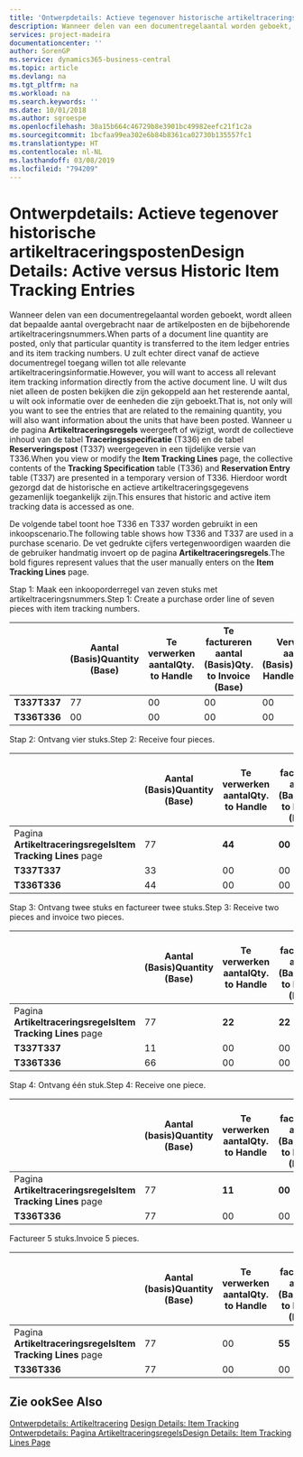 ```yaml
---
title: 'Ontwerpdetails: Actieve tegenover historische artikeltraceringsposten | Microsoft Docs'
description: Wanneer delen van een documentregelaantal worden geboekt, wordt alleen dat bepaalde aantal overgebracht naar de artikelposten en de bijbehorende artikeltraceringsnummers. U zult echter direct vanaf de actieve documentregel toegang willen tot alle relevante artikeltraceringsinformatie. U wilt dus niet alleen de posten bekijken die zijn gekoppeld aan het resterende aantal, u wilt ook informatie over de eenheden die zijn geboekt. Wanneer u de pagina **Artikeltraceringsregels** weergeeft of wijzigt, wordt de collectieve inhoud van de tabel **Traceringsspecificatie** (T336) en de tabel **Reserveringspost** (T337) weergegeven in een tijdelijke versie van T336. Hierdoor wordt gezorgd dat de historische en actieve artikeltraceringsgegevens gezamenlijk toegankelijk zijn.
services: project-madeira
documentationcenter: ''
author: SorenGP
ms.service: dynamics365-business-central
ms.topic: article
ms.devlang: na
ms.tgt_pltfrm: na
ms.workload: na
ms.search.keywords: ''
ms.date: 10/01/2018
ms.author: sgroespe
ms.openlocfilehash: 30a15b664c46729b8e3901bc49982eefc21f1c2a
ms.sourcegitcommit: 1bcfaa99ea302e6b84b8361ca02730b135557fc1
ms.translationtype: HT
ms.contentlocale: nl-NL
ms.lasthandoff: 03/08/2019
ms.locfileid: "794209"
---
```

# <a name="design-details-active-versus-historic-item-tracking-entries"></a><span data-ttu-id="f703f-107">Ontwerpdetails: Actieve tegenover historische artikeltraceringsposten</span><span class="sxs-lookup"><span data-stu-id="f703f-107">Design Details: Active versus Historic Item Tracking Entries</span></span>
<span data-ttu-id="f703f-108">Wanneer delen van een documentregelaantal worden geboekt, wordt alleen dat bepaalde aantal overgebracht naar de artikelposten en de bijbehorende artikeltraceringsnummers.</span><span class="sxs-lookup"><span data-stu-id="f703f-108">When parts of a document line quantity are posted, only that particular quantity is transferred to the item ledger entries and its item tracking numbers.</span></span> <span data-ttu-id="f703f-109">U zult echter direct vanaf de actieve documentregel toegang willen tot alle relevante artikeltraceringsinformatie.</span><span class="sxs-lookup"><span data-stu-id="f703f-109">However, you will want to access all relevant item tracking information directly from the active document line.</span></span> <span data-ttu-id="f703f-110">U wilt dus niet alleen de posten bekijken die zijn gekoppeld aan het resterende aantal, u wilt ook informatie over de eenheden die zijn geboekt.</span><span class="sxs-lookup"><span data-stu-id="f703f-110">That is, not only will you want to see the entries that are related to the remaining quantity, you will also want information about the units that have been posted.</span></span> <span data-ttu-id="f703f-111">Wanneer u de pagina **Artikeltraceringsregels** weergeeft of wijzigt, wordt de collectieve inhoud van de tabel **Traceringsspecificatie** (T336) en de tabel **Reserveringspost** (T337) weergegeven in een tijdelijke versie van T336.</span><span class="sxs-lookup"><span data-stu-id="f703f-111">When you view or modify the **Item Tracking Lines** page, the collective contents of the **Tracking Specification** table (T336) and **Reservation Entry** table (T337) are presented in a temporary version of T336.</span></span> <span data-ttu-id="f703f-112">Hierdoor wordt gezorgd dat de historische en actieve artikeltraceringsgegevens gezamenlijk toegankelijk zijn.</span><span class="sxs-lookup"><span data-stu-id="f703f-112">This ensures that historic and active item tracking data is accessed as one.</span></span>  

 <span data-ttu-id="f703f-113">De volgende tabel toont hoe T336 en T337 worden gebruikt in een inkoopscenario.</span><span class="sxs-lookup"><span data-stu-id="f703f-113">The following table shows how T336 and T337 are used in a purchase scenario.</span></span> <span data-ttu-id="f703f-114">De vet gedrukte cijfers vertegenwoordigen waarden die de gebruiker handmatig invoert op de pagina **Artikeltraceringsregels**.</span><span class="sxs-lookup"><span data-stu-id="f703f-114">The bold figures represent values that the user manually enters on the **Item Tracking Lines** page.</span></span>  

 <span data-ttu-id="f703f-115">Stap 1: Maak een inkooporderregel van zeven stuks met artikeltraceringsnummers.</span><span class="sxs-lookup"><span data-stu-id="f703f-115">Step 1: Create a purchase order line of seven pieces with item tracking numbers.</span></span>  

||<span data-ttu-id="f703f-116">**Aantal (Basis)**</span><span class="sxs-lookup"><span data-stu-id="f703f-116">**Quantity (Base)**</span></span>|<span data-ttu-id="f703f-117">**Te verwerken aantal**</span><span class="sxs-lookup"><span data-stu-id="f703f-117">**Qty. to Handle**</span></span>|<span data-ttu-id="f703f-118">**Te factureren aantal (Basis)**</span><span class="sxs-lookup"><span data-stu-id="f703f-118">**Qty. to Invoice (Base)**</span></span>|<span data-ttu-id="f703f-119">**Verwerkt aantal (Basis)**</span><span class="sxs-lookup"><span data-stu-id="f703f-119">**Quantity Handled (Base)**</span></span>|<span data-ttu-id="f703f-120">**Gefactureerd aantal (Basis)**</span><span class="sxs-lookup"><span data-stu-id="f703f-120">**Quantity Invoiced (Base)**</span></span>|  
|-|----------------------------------------------|--------------------------------------------|------------------------------------------------------|-------------------------------------------------------|--------------------------------------------------------|  
|<span data-ttu-id="f703f-121">**T337**</span><span class="sxs-lookup"><span data-stu-id="f703f-121">**T337**</span></span>|<span data-ttu-id="f703f-122">7</span><span class="sxs-lookup"><span data-stu-id="f703f-122">7</span></span>|<span data-ttu-id="f703f-123">0</span><span class="sxs-lookup"><span data-stu-id="f703f-123">0</span></span>|<span data-ttu-id="f703f-124">0</span><span class="sxs-lookup"><span data-stu-id="f703f-124">0</span></span>|<span data-ttu-id="f703f-125">0</span><span class="sxs-lookup"><span data-stu-id="f703f-125">0</span></span>|<span data-ttu-id="f703f-126">0</span><span class="sxs-lookup"><span data-stu-id="f703f-126">0</span></span>|  
|<span data-ttu-id="f703f-127">**T336**</span><span class="sxs-lookup"><span data-stu-id="f703f-127">**T336**</span></span>|<span data-ttu-id="f703f-128">0</span><span class="sxs-lookup"><span data-stu-id="f703f-128">0</span></span>|<span data-ttu-id="f703f-129">0</span><span class="sxs-lookup"><span data-stu-id="f703f-129">0</span></span>|<span data-ttu-id="f703f-130">0</span><span class="sxs-lookup"><span data-stu-id="f703f-130">0</span></span>|<span data-ttu-id="f703f-131">0</span><span class="sxs-lookup"><span data-stu-id="f703f-131">0</span></span>|<span data-ttu-id="f703f-132">0</span><span class="sxs-lookup"><span data-stu-id="f703f-132">0</span></span>|  

 <span data-ttu-id="f703f-133">Stap 2: Ontvang vier stuks.</span><span class="sxs-lookup"><span data-stu-id="f703f-133">Step 2: Receive four pieces.</span></span>  

||<span data-ttu-id="f703f-134">**Aantal (Basis)**</span><span class="sxs-lookup"><span data-stu-id="f703f-134">**Quantity (Base)**</span></span>|<span data-ttu-id="f703f-135">**Te verwerken aantal**</span><span class="sxs-lookup"><span data-stu-id="f703f-135">**Qty. to Handle**</span></span>|<span data-ttu-id="f703f-136">**Te factureren aantal (Basis)**</span><span class="sxs-lookup"><span data-stu-id="f703f-136">**Qty. to Invoice (Base)**</span></span>|<span data-ttu-id="f703f-137">**Verwerkt aantal (Basis)**</span><span class="sxs-lookup"><span data-stu-id="f703f-137">**Quantity Handled (Base)**</span></span>|<span data-ttu-id="f703f-138">**Gefactureerd aantal (Basis)**</span><span class="sxs-lookup"><span data-stu-id="f703f-138">**Quantity Invoiced (Base)**</span></span>|  
|-|----------------------------------------------|--------------------------------------------|------------------------------------------------------|-------------------------------------------------------|--------------------------------------------------------|  
|<span data-ttu-id="f703f-139">Pagina **Artikeltraceringsregels**</span><span class="sxs-lookup"><span data-stu-id="f703f-139">**Item Tracking Lines** page</span></span>|<span data-ttu-id="f703f-140">7</span><span class="sxs-lookup"><span data-stu-id="f703f-140">7</span></span>|<span data-ttu-id="f703f-141">**4**</span><span class="sxs-lookup"><span data-stu-id="f703f-141">**4**</span></span>|<span data-ttu-id="f703f-142">**0**</span><span class="sxs-lookup"><span data-stu-id="f703f-142">**0**</span></span>|<span data-ttu-id="f703f-143">0</span><span class="sxs-lookup"><span data-stu-id="f703f-143">0</span></span>|<span data-ttu-id="f703f-144">0</span><span class="sxs-lookup"><span data-stu-id="f703f-144">0</span></span>|  
|<span data-ttu-id="f703f-145">**T337**</span><span class="sxs-lookup"><span data-stu-id="f703f-145">**T337**</span></span>|<span data-ttu-id="f703f-146">3</span><span class="sxs-lookup"><span data-stu-id="f703f-146">3</span></span>|<span data-ttu-id="f703f-147">0</span><span class="sxs-lookup"><span data-stu-id="f703f-147">0</span></span>|<span data-ttu-id="f703f-148">0</span><span class="sxs-lookup"><span data-stu-id="f703f-148">0</span></span>|<span data-ttu-id="f703f-149">0</span><span class="sxs-lookup"><span data-stu-id="f703f-149">0</span></span>|<span data-ttu-id="f703f-150">0</span><span class="sxs-lookup"><span data-stu-id="f703f-150">0</span></span>|  
|<span data-ttu-id="f703f-151">**T336**</span><span class="sxs-lookup"><span data-stu-id="f703f-151">**T336**</span></span>|<span data-ttu-id="f703f-152">4</span><span class="sxs-lookup"><span data-stu-id="f703f-152">4</span></span>|<span data-ttu-id="f703f-153">0</span><span class="sxs-lookup"><span data-stu-id="f703f-153">0</span></span>|<span data-ttu-id="f703f-154">0</span><span class="sxs-lookup"><span data-stu-id="f703f-154">0</span></span>|<span data-ttu-id="f703f-155">4</span><span class="sxs-lookup"><span data-stu-id="f703f-155">4</span></span>|<span data-ttu-id="f703f-156">0</span><span class="sxs-lookup"><span data-stu-id="f703f-156">0</span></span>|  

 <span data-ttu-id="f703f-157">Stap 3: Ontvang twee stuks en factureer twee stuks.</span><span class="sxs-lookup"><span data-stu-id="f703f-157">Step 3: Receive two pieces and invoice two pieces.</span></span>  

||<span data-ttu-id="f703f-158">**Aantal (Basis)**</span><span class="sxs-lookup"><span data-stu-id="f703f-158">**Quantity (Base)**</span></span>|<span data-ttu-id="f703f-159">**Te verwerken aantal**</span><span class="sxs-lookup"><span data-stu-id="f703f-159">**Qty. to Handle**</span></span>|<span data-ttu-id="f703f-160">**Te factureren aantal (Basis)**</span><span class="sxs-lookup"><span data-stu-id="f703f-160">**Qty. to Invoice (Base)**</span></span>|<span data-ttu-id="f703f-161">**Verwerkt aantal (Basis)**</span><span class="sxs-lookup"><span data-stu-id="f703f-161">**Quantity Handled (Base)**</span></span>|<span data-ttu-id="f703f-162">**Gefactureerd aantal (Basis)**</span><span class="sxs-lookup"><span data-stu-id="f703f-162">**Quantity Invoiced (Base)**</span></span>|  
|-|----------------------------------------------|--------------------------------------------|------------------------------------------------------|-------------------------------------------------------|--------------------------------------------------------|  
|<span data-ttu-id="f703f-163">Pagina **Artikeltraceringsregels**</span><span class="sxs-lookup"><span data-stu-id="f703f-163">**Item Tracking Lines** page</span></span>|<span data-ttu-id="f703f-164">7</span><span class="sxs-lookup"><span data-stu-id="f703f-164">7</span></span>|<span data-ttu-id="f703f-165">**2**</span><span class="sxs-lookup"><span data-stu-id="f703f-165">**2**</span></span>|<span data-ttu-id="f703f-166">**2**</span><span class="sxs-lookup"><span data-stu-id="f703f-166">**2**</span></span>|<span data-ttu-id="f703f-167">4</span><span class="sxs-lookup"><span data-stu-id="f703f-167">4</span></span>|<span data-ttu-id="f703f-168">0</span><span class="sxs-lookup"><span data-stu-id="f703f-168">0</span></span>|  
|<span data-ttu-id="f703f-169">**T337**</span><span class="sxs-lookup"><span data-stu-id="f703f-169">**T337**</span></span>|<span data-ttu-id="f703f-170">1</span><span class="sxs-lookup"><span data-stu-id="f703f-170">1</span></span>|<span data-ttu-id="f703f-171">0</span><span class="sxs-lookup"><span data-stu-id="f703f-171">0</span></span>|<span data-ttu-id="f703f-172">0</span><span class="sxs-lookup"><span data-stu-id="f703f-172">0</span></span>|<span data-ttu-id="f703f-173">0</span><span class="sxs-lookup"><span data-stu-id="f703f-173">0</span></span>|<span data-ttu-id="f703f-174">0</span><span class="sxs-lookup"><span data-stu-id="f703f-174">0</span></span>|  
|<span data-ttu-id="f703f-175">**T336**</span><span class="sxs-lookup"><span data-stu-id="f703f-175">**T336**</span></span>|<span data-ttu-id="f703f-176">6</span><span class="sxs-lookup"><span data-stu-id="f703f-176">6</span></span>|<span data-ttu-id="f703f-177">0</span><span class="sxs-lookup"><span data-stu-id="f703f-177">0</span></span>|<span data-ttu-id="f703f-178">0</span><span class="sxs-lookup"><span data-stu-id="f703f-178">0</span></span>|<span data-ttu-id="f703f-179">6</span><span class="sxs-lookup"><span data-stu-id="f703f-179">6</span></span>|<span data-ttu-id="f703f-180">2</span><span class="sxs-lookup"><span data-stu-id="f703f-180">2</span></span>|  

 <span data-ttu-id="f703f-181">Stap 4: Ontvang één stuk.</span><span class="sxs-lookup"><span data-stu-id="f703f-181">Step 4: Receive one piece.</span></span>  

||<span data-ttu-id="f703f-182">**Aantal (basis)**</span><span class="sxs-lookup"><span data-stu-id="f703f-182">**Quantity (Base)**</span></span>|<span data-ttu-id="f703f-183">**Te verwerken aantal**</span><span class="sxs-lookup"><span data-stu-id="f703f-183">**Qty. to Handle**</span></span>|<span data-ttu-id="f703f-184">**Te factureren aantal (Basis)**</span><span class="sxs-lookup"><span data-stu-id="f703f-184">**Qty. to Invoice (Base)**</span></span>|<span data-ttu-id="f703f-185">**Verwerkt aantal (Basis)**</span><span class="sxs-lookup"><span data-stu-id="f703f-185">**Quantity Handled (Base)**</span></span>|<span data-ttu-id="f703f-186">**Gefactureerd aantal (Basis)**</span><span class="sxs-lookup"><span data-stu-id="f703f-186">**Quantity Invoiced (Base)**</span></span>|  
|-|----------------------------------------------|--------------------------------------------|------------------------------------------------------|-------------------------------------------------------|--------------------------------------------------------|  
|<span data-ttu-id="f703f-187">Pagina **Artikeltraceringsregels**</span><span class="sxs-lookup"><span data-stu-id="f703f-187">**Item Tracking Lines** page</span></span>|<span data-ttu-id="f703f-188">7</span><span class="sxs-lookup"><span data-stu-id="f703f-188">7</span></span>|<span data-ttu-id="f703f-189">**1**</span><span class="sxs-lookup"><span data-stu-id="f703f-189">**1**</span></span>|<span data-ttu-id="f703f-190">**0**</span><span class="sxs-lookup"><span data-stu-id="f703f-190">**0**</span></span>|<span data-ttu-id="f703f-191">6</span><span class="sxs-lookup"><span data-stu-id="f703f-191">6</span></span>|<span data-ttu-id="f703f-192">2</span><span class="sxs-lookup"><span data-stu-id="f703f-192">2</span></span>|  
|<span data-ttu-id="f703f-193">**T336**</span><span class="sxs-lookup"><span data-stu-id="f703f-193">**T336**</span></span>|<span data-ttu-id="f703f-194">7</span><span class="sxs-lookup"><span data-stu-id="f703f-194">7</span></span>|<span data-ttu-id="f703f-195">0</span><span class="sxs-lookup"><span data-stu-id="f703f-195">0</span></span>|<span data-ttu-id="f703f-196">0</span><span class="sxs-lookup"><span data-stu-id="f703f-196">0</span></span>|<span data-ttu-id="f703f-197">7</span><span class="sxs-lookup"><span data-stu-id="f703f-197">7</span></span>|<span data-ttu-id="f703f-198">2</span><span class="sxs-lookup"><span data-stu-id="f703f-198">2</span></span>|  

 <span data-ttu-id="f703f-199">Factureer 5 stuks.</span><span class="sxs-lookup"><span data-stu-id="f703f-199">Invoice 5 pieces.</span></span>  

||<span data-ttu-id="f703f-200">**Aantal (basis)**</span><span class="sxs-lookup"><span data-stu-id="f703f-200">**Quantity (Base)**</span></span>|<span data-ttu-id="f703f-201">**Te verwerken aantal**</span><span class="sxs-lookup"><span data-stu-id="f703f-201">**Qty. to Handle**</span></span>|<span data-ttu-id="f703f-202">**Te factureren aantal (Basis)**</span><span class="sxs-lookup"><span data-stu-id="f703f-202">**Qty. to Invoice (Base)**</span></span>|<span data-ttu-id="f703f-203">**Verwerkt aantal (Basis)**</span><span class="sxs-lookup"><span data-stu-id="f703f-203">**Quantity Handled (Base)**</span></span>|<span data-ttu-id="f703f-204">**Gefactureerd aantal (Basis)**</span><span class="sxs-lookup"><span data-stu-id="f703f-204">**Quantity Invoiced (Base)**</span></span>|  
|-|----------------------------------------------|--------------------------------------------|------------------------------------------------------|-------------------------------------------------------|--------------------------------------------------------|  
|<span data-ttu-id="f703f-205">Pagina **Artikeltraceringsregels**</span><span class="sxs-lookup"><span data-stu-id="f703f-205">**Item Tracking Lines** page</span></span>|<span data-ttu-id="f703f-206">7</span><span class="sxs-lookup"><span data-stu-id="f703f-206">7</span></span>|<span data-ttu-id="f703f-207">0</span><span class="sxs-lookup"><span data-stu-id="f703f-207">0</span></span>|<span data-ttu-id="f703f-208">**5**</span><span class="sxs-lookup"><span data-stu-id="f703f-208">**5**</span></span>|<span data-ttu-id="f703f-209">7</span><span class="sxs-lookup"><span data-stu-id="f703f-209">7</span></span>|<span data-ttu-id="f703f-210">2</span><span class="sxs-lookup"><span data-stu-id="f703f-210">2</span></span>|  
|<span data-ttu-id="f703f-211">**T336**</span><span class="sxs-lookup"><span data-stu-id="f703f-211">**T336**</span></span>|<span data-ttu-id="f703f-212">7</span><span class="sxs-lookup"><span data-stu-id="f703f-212">7</span></span>|<span data-ttu-id="f703f-213">0</span><span class="sxs-lookup"><span data-stu-id="f703f-213">0</span></span>|<span data-ttu-id="f703f-214">0</span><span class="sxs-lookup"><span data-stu-id="f703f-214">0</span></span>|<span data-ttu-id="f703f-215">7</span><span class="sxs-lookup"><span data-stu-id="f703f-215">7</span></span>|<span data-ttu-id="f703f-216">7</span><span class="sxs-lookup"><span data-stu-id="f703f-216">7</span></span>|  

## <a name="see-also"></a><span data-ttu-id="f703f-217">Zie ook</span><span class="sxs-lookup"><span data-stu-id="f703f-217">See Also</span></span>  
 <span data-ttu-id="f703f-218">[Ontwerpdetails: Artikeltracering](design-details-item-tracking.md) </span><span class="sxs-lookup"><span data-stu-id="f703f-218">[Design Details: Item Tracking](design-details-item-tracking.md) </span></span>  
 [<span data-ttu-id="f703f-219">Ontwerpdetails: Pagina Artikeltraceringsregels</span><span class="sxs-lookup"><span data-stu-id="f703f-219">Design Details: Item Tracking Lines Page</span></span>](design-details-item-tracking-lines-window.md)
